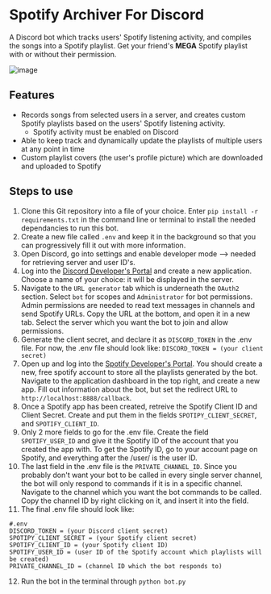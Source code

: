 # Spotify Archiver For Discord
 A Discord bot which tracks users' Spotify listening activity, and compiles the songs into a Spotify playlist. Get your friend's **MEGA** Spotify playlist with or without their permission.

![image](https://github.com/TomatoesAreGood/Spotify-Archiver-For-Discord/assets/139704217/57c1a172-24c3-40ca-b1d2-d92d6efd2a7f)

## Features
- Records songs from selected users in a server, and creates custom Spotify playlists based on the users' Spotify listening activity.
   - Spotify activity must be enabled on Discord
- Able to keep track and dynamically update the playlists of multiple users at any point in time
- Custom playlist covers (the user's profile picture) which are downloaded and uploaded to Spotify

## Steps to use
1. Clone this Git repository into a file of your choice. Enter `pip install -r requirements.txt` in the command line or terminal to install the needed dependancies to run this bot.
2. Create a new file called `.env` and keep it in the background so that you can progressively fill it out with more information. 
3. Open Discord, go into settings and enable developer mode --> needed for retrieving server and user ID's. 
4. Log into the [Discord Developer's Portal](https://discord.com/developers/applications) and create a new application. Choose a name of your choice: it will be displayed in the server.
5. Navigate to the `URL generator` tab which is underneath the `OAuth2` section. Select `bot` for scopes and `Administrator` for bot permissions. Admin permissions are needed to read text messages in channels and send Spotify URLs. Copy the URL at the bottom, and open it in a new tab. Select the server which you want the bot to join and allow permissions. 
6. Generate the client secret, and declare it as `DISCORD_TOKEN` in the .env file. For now, the .env file should look like: `DISCORD_TOKEN = (your client secret)`
7. Open up and log into the [Spotify Developer's Portal](https://developer.spotify.com/).  You should create a new, free spotify account to store all the playlists generated by the bot. Navigate to the application dashboard in the top right, and create a new app. Fill out information about the bot, but set the redirect URL to `http://localhost:8888/callback`.
8. Once a Spotify app has been created, retreive the Spotify Client ID and Client Secret. Create and put them in the fields `SPOTIPY_CLIENT_SECRET`, and `SPOTIFY_CLIENT_ID`. 
9. Only 2 more fields to go for the .env file. Create the field `SPOTIFY_USER_ID` and give it the Spotify ID of the account that you created the app with. To get the Spotify ID, go to your account page on Spotify, and everything after the /user/ is the user ID.
10. The last field in the .env file is the `PRIVATE_CHANNEL_ID`. Since you probably don't want your bot to be called in every single server channel, the bot will only respond to commands if it is in a specific channel. Navigate to the channel which you want the bot commands to be called. Copy the channel ID by right clicking on it, and insert it into the field.
11. The final .env file should look like:
```
#.env
DISCORD_TOKEN = (your Discord client secret)
SPOTIPY_CLIENT_SECRET = (your Spotify client secret)
SPOTIFY_CLIENT_ID = (your Spotify client ID)
SPOTIFY_USER_ID = (user ID of the Spotify account which playlists will be created)
PRIVATE_CHANNEL_ID = (channel ID which the bot responds to)
```
12. Run the bot in the terminal through `python bot.py`
